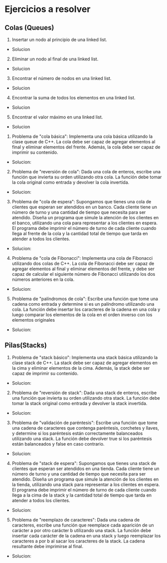 # Ejercicios a resolver
## Colas (Queues)

1. Insertar un nodo al principio de una linked list.


- Solucion

2. Eliminar un nodo al final de una linked list.

- Solucion

3. Encontrar el número de nodos en una linked list.

- Solucion

4. Encontrar la suma de todos los elementos en una linked list.

- Solucion

5. Encontrar el valor máximo en una linked list.

- Solucion

1. Problema de "cola básica": Implementa una cola básica utilizando la clase queue de C++. La cola debe ser capaz de agregar elementos al final y eliminar elementos del frente. Además, la cola debe ser capaz de imprimir su contenido.

- Solucion:

2. Problema de "reversión de cola": Dada una cola de enteros, escribe una función que invierta su orden utilizando otra cola. La función debe tomar la cola original como entrada y devolver la cola invertida.

- Solucion:

3. Problema de "cola de espera": Supongamos que tienes una cola de clientes que esperan ser atendidos en un banco. Cada cliente tiene un número de turno y una cantidad de tiempo que necesita para ser atendido. Diseña un programa que simule la atención de los clientes en el banco, utilizando una cola para representar a los clientes en espera. El programa debe imprimir el número de turno de cada cliente cuando llega al frente de la cola y la cantidad total de tiempo que tarda en atender a todos los clientes.

- Solucion:

4. Problema de "cola de Fibonacci": Implementa una cola de Fibonacci utilizando dos colas de C++. La cola de Fibonacci debe ser capaz de agregar elementos al final y eliminar elementos del frente, y debe ser capaz de calcular el siguiente número de Fibonacci utilizando los dos números anteriores en la cola.

- Solucion:

5. Problema de "palíndromos de cola": Escribe una función que tome una cadena como entrada y determine si es un palíndromo utilizando una cola. La función debe insertar los caracteres de la cadena en una cola y luego comparar los elementos de la cola en el orden inverso con los elementos originales 

- Solucion:

## Pilas(Stacks)

1. Problema de "stack básico": Implementa una stack básica utilizando la clase stack de C++. La stack debe ser capaz de agregar elementos en la cima y eliminar elementos de la cima. Además, la stack debe ser capaz de imprimir su contenido.

- Solucion:

2. Problema de "reversión de stack": Dada una stack de enteros, escribe una función que invierta su orden utilizando otra stack. La función debe tomar la stack original como entrada y devolver la stack invertida.

- Solucion:

3. Problema de "validación de paréntesis": Escribe una función que tome una cadena de caracteres que contenga paréntesis, corchetes y llaves, y determine si los paréntesis están correctamente balanceados utilizando una stack. La función debe devolver true si los paréntesis están balanceados y false en caso contrario.

- Solucion:

4. Problema de "stack de espera": Supongamos que tienes una stack de clientes que esperan ser atendidos en una tienda. Cada cliente tiene un número de turno y una cantidad de tiempo que necesita para ser atendido. Diseña un programa que simule la atención de los clientes en la tienda, utilizando una stack para representar a los clientes en espera. El programa debe imprimir el número de turno de cada cliente cuando llega a la cima de la stack y la cantidad total de tiempo que tarda en atender a todos los clientes.

- Solucion:

5. Problema de "reemplazo de caracteres": Dada una cadena de caracteres, escribe una función que reemplace cada aparición de un carácter a por otro carácter b utilizando una stack. La función debe insertar cada carácter de la cadena en una stack y luego reemplazar los caracteres a por b al sacar los caracteres de la stack. La cadena resultante debe imprimirse al final.

- Solucion:
